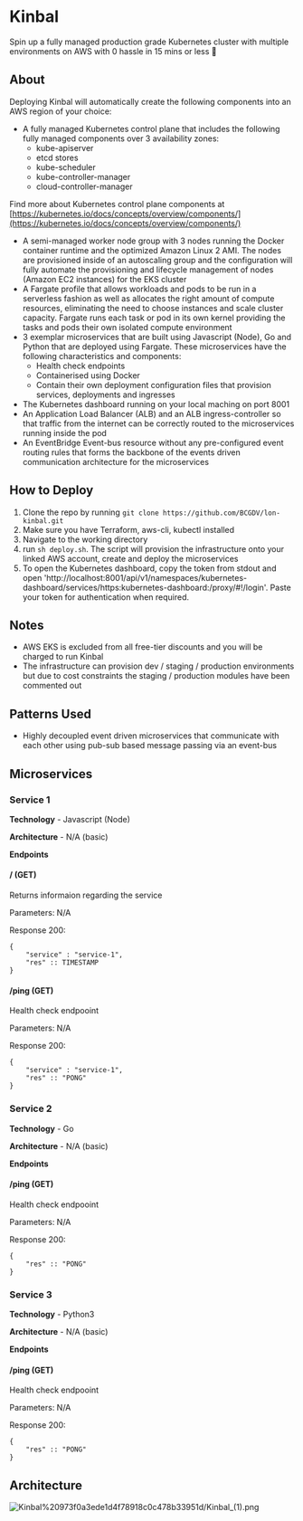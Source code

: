 # Kinbal

Spin up a fully managed production grade Kubernetes cluster with multiple environments on AWS with 0 hassle in 15 mins or less 🚀

## About

Deploying Kinbal will automatically create the following components into an AWS region of your choice:

- A fully managed Kubernetes control plane that includes the following fully managed components over 3 availability zones:
    - kube-apiserver
    - etcd stores
    - kube-scheduler
    - kube-controller-manager
    - cloud-controller-manager

Find more about Kubernetes control plane components at [https://kubernetes.io/docs/concepts/overview/components/](https://kubernetes.io/docs/concepts/overview/components/)

- A semi-managed worker node group with 3 nodes running the Docker container runtime and the optimized Amazon Linux 2 AMI. The nodes are provisioned inside of an autoscaling group and the configuration will fully automate the provisioning and lifecycle management of nodes (Amazon EC2 instances) for the EKS cluster
- A Fargate profile that allows workloads and pods to be run in a serverless fashion as well as allocates the right amount of compute resources, eliminating the need to choose instances and scale cluster capacity. Fargate runs each task or pod in its own kernel providing the tasks and pods their own isolated compute environment
- 3 exemplar microservices that are built using Javascript (Node), Go and Python that are deployed using Fargate. These microservices have the following characteristics and components:
    - Health check endpoints
    - Containerised using Docker
    - Contain their own deployment configuration files that provision services, deployments and ingresses
- The Kubernetes dashboard running on your local maching on port 8001
- An Application Load Balancer (ALB) and an ALB ingress-controller so that traffic from the internet can be correctly routed to the microservices running inside the pod
- An EventBridge Event-bus resource without any pre-configured event routing rules that forms the backbone of the events driven communication architecture for the microservices

## How to Deploy
1. Clone the repo by running `git clone https://github.com/BCGDV/lon-kinbal.git`
2. Make sure you have Terraform, aws-cli, kubectl installed
3. Navigate to the working directory
4. run `sh deploy.sh`. The script will provision the infrastructure onto your linked AWS account, create and deploy the microservices
5. To open the Kubernetes dashboard, copy the token from stdout and open 'http://localhost:8001/api/v1/namespaces/kubernetes-dashboard/services/https:kubernetes-dashboard:/proxy/#!/login'. Paste your token for authentication when required.

## Notes
- AWS EKS is excluded from all free-tier discounts and you will be charged to run Kinbal
- The infrastructure can provision dev / staging / production environments but due to cost constraints the staging / production modules have been commented out

## Patterns Used

- Highly decoupled event driven microservices that communicate with each other using pub-sub based message passing via an event-bus

## Microservices

### Service 1

**Technology** - Javascript (Node)

**Architecture** - N/A (basic)

**Endpoints**
#### / (GET)

Returns informaion regarding the service

Parameters: N/A

Response 200:

```
{
    "service" : "service-1",
    "res" :: TIMESTAMP
}
```

#### /ping (GET)

Health check endpooint

Parameters: N/A

Response 200:

```
{
    "service" : "service-1",
    "res" :: "PONG"
}
```

### Service 2

**Technology** - Go

**Architecture** - N/A (basic)

**Endpoints**
#### /ping (GET)

Health check endpooint

Parameters: N/A

Response 200:

```
{
    "res" :: "PONG"
}
```

### Service 3

**Technology** - Python3

**Architecture** - N/A (basic)

**Endpoints**
#### /ping (GET)

Health check endpooint

Parameters: N/A

Response 200:

```
{
    "res" :: "PONG"
}
```

## Architecture

![Kinbal%20973f0a3ede1d4f78918c0c478b33951d/Kinbal_(1).png](https://i.imgur.com/qIRhzIu.png "Architecture")